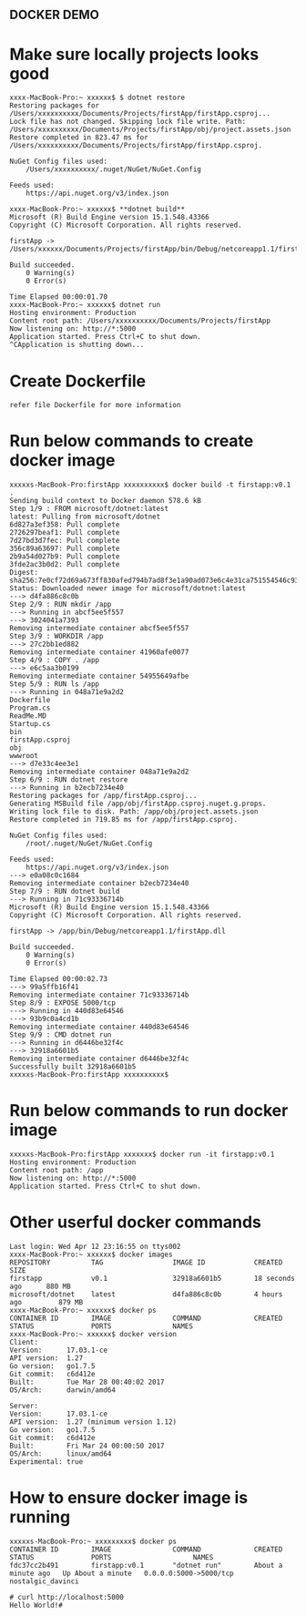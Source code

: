 ## DOCKER DEMO

# Make sure locally projects looks good

    xxxx-MacBook-Pro:~ xxxxxx$ $ dotnet restore
    Restoring packages for /Users/xxxxxxxxxx/Documents/Projects/firstApp/firstApp.csproj...
    Lock file has not changed. Skipping lock file write. Path: /Users/xxxxxxxxxx/Documents/Projects/firstApp/obj/project.assets.json
    Restore completed in 823.47 ms for /Users/xxxxxxxxxx/Documents/Projects/firstApp/firstApp.csproj.
    
    NuGet Config files used:
        /Users/xxxxxxxxxx/.nuget/NuGet/NuGet.Config
    
    Feeds used:
        https://api.nuget.org/v3/index.json

    xxxx-MacBook-Pro:~ xxxxxx$ **dotnet build**
    Microsoft (R) Build Engine version 15.1.548.43366
    Copyright (C) Microsoft Corporation. All rights reserved.

    firstApp -> /Users/xxxxxx/Documents/Projects/firstApp/bin/Debug/netcoreapp1.1/firstApp.dll

    Build succeeded.
        0 Warning(s)
        0 Error(s)

    Time Elapsed 00:00:01.70
    xxxx-MacBook-Pro:~ xxxxxx$ dotnet run
    Hosting environment: Production
    Content root path: /Users/xxxxxxxxxx/Documents/Projects/firstApp
    Now listening on: http://*:5000
    Application started. Press Ctrl+C to shut down.
    ^CApplication is shutting down...

# Create Dockerfile

    refer file Dockerfile for more information

# Run below commands to create docker image

    xxxxxs-MacBook-Pro:firstApp xxxxxxxxxx$ docker build -t firstapp:v0.1 .
    Sending build context to Docker daemon 578.6 kB
    Step 1/9 : FROM microsoft/dotnet:latest
    latest: Pulling from microsoft/dotnet
    6d827a3ef358: Pull complete 
    2726297beaf1: Pull complete 
    7d27bd3d7fec: Pull complete 
    356c89a63697: Pull complete 
    2b9a54d027b9: Pull complete 
    3fde2ac3b0d2: Pull complete 
    Digest: sha256:7e0cf72d69a673ff830afed794b7ad8f3e1a90ad073e6c4e31ca751554546c93
    Status: Downloaded newer image for microsoft/dotnet:latest
    ---> d4fa886c8c0b
    Step 2/9 : RUN mkdir /app
    ---> Running in abcf5ee5f557
    ---> 3024041a7393
    Removing intermediate container abcf5ee5f557
    Step 3/9 : WORKDIR /app
    ---> 27c2bb1ed882
    Removing intermediate container 41960afe0077
    Step 4/9 : COPY . /app
    ---> e6c5aa3b0199
    Removing intermediate container 54955649afbe
    Step 5/9 : RUN ls /app
    ---> Running in 048a71e9a2d2
    Dockerfile
    Program.cs
    ReadMe.MD
    Startup.cs
    bin
    firstApp.csproj
    obj
    wwwroot
    ---> d7e33c4ee3e1
    Removing intermediate container 048a71e9a2d2
    Step 6/9 : RUN dotnet restore
    ---> Running in b2ecb7234e40
    Restoring packages for /app/firstApp.csproj...
    Generating MSBuild file /app/obj/firstApp.csproj.nuget.g.props.
    Writing lock file to disk. Path: /app/obj/project.assets.json
    Restore completed in 719.85 ms for /app/firstApp.csproj.
    
    NuGet Config files used:
        /root/.nuget/NuGet/NuGet.Config
    
    Feeds used:
        https://api.nuget.org/v3/index.json
    ---> e0a08c0c1684
    Removing intermediate container b2ecb7234e40
    Step 7/9 : RUN dotnet build
    ---> Running in 71c93336714b
    Microsoft (R) Build Engine version 15.1.548.43366
    Copyright (C) Microsoft Corporation. All rights reserved.

    firstApp -> /app/bin/Debug/netcoreapp1.1/firstApp.dll

    Build succeeded.
        0 Warning(s)
        0 Error(s)

    Time Elapsed 00:00:02.73
    ---> 99a5ffb16f41
    Removing intermediate container 71c93336714b
    Step 8/9 : EXPOSE 5000/tcp
    ---> Running in 440d83e64546
    ---> 93b9c0a4cd1b
    Removing intermediate container 440d83e64546
    Step 9/9 : CMD dotnet run
    ---> Running in d6446be32f4c
    ---> 32918a6601b5
    Removing intermediate container d6446be32f4c
    Successfully built 32918a6601b5
    xxxxxs-MacBook-Pro:firstApp xxxxxxxxxx$ 

# Run below commands to run docker image

    xxxxxs-MacBook-Pro:firstApp xxxxxxx$ docker run -it firstapp:v0.1
    Hosting environment: Production
    Content root path: /app
    Now listening on: http://*:5000
    Application started. Press Ctrl+C to shut down.

# Other userful docker commands

    Last login: Wed Apr 12 23:16:55 on ttys002
    xxxx-MacBook-Pro:~ xxxxxx$ docker images
    REPOSITORY          TAG                 IMAGE ID            CREATED             SIZE
    firstapp            v0.1                32918a6601b5        18 seconds ago      880 MB
    microsoft/dotnet    latest              d4fa886c8c0b        4 hours ago         879 MB
    xxxx-MacBook-Pro:~ xxxxxx$ docker ps
    CONTAINER ID        IMAGE               COMMAND             CREATED             STATUS              PORTS               NAMES
    xxxx-MacBook-Pro:~ xxxxxx$ docker version
    Client:
    Version:      17.03.1-ce
    API version:  1.27
    Go version:   go1.7.5
    Git commit:   c6d412e
    Built:        Tue Mar 28 00:40:02 2017
    OS/Arch:      darwin/amd64

    Server:
    Version:      17.03.1-ce
    API version:  1.27 (minimum version 1.12)
    Go version:   go1.7.5
    Git commit:   c6d412e
    Built:        Fri Mar 24 00:00:50 2017
    OS/Arch:      linux/amd64
    Experimental: true

# How to ensure docker image is running
    xxxxxs-MacBook-Pro:~ xxxxxxxxx$ docker ps
    CONTAINER ID        IMAGE               COMMAND             CREATED              STATUS              PORTS                    NAMES
    fdc37cc2b491        firstapp:v0.1       "dotnet run"        About a minute ago   Up About a minute   0.0.0.0:5000->5000/tcp   nostalgic_davinci

    # curl http://localhost:5000
    Hello World!#

